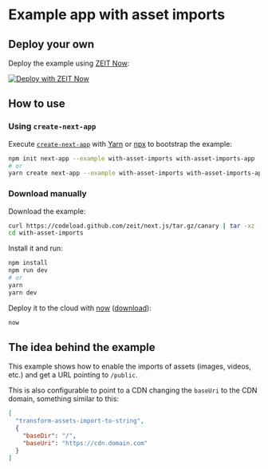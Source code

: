 # Example app with asset imports

## Deploy your own

Deploy the example using [ZEIT Now](https://zeit.co/now):

[![Deploy with ZEIT Now](https://zeit.co/button)](https://zeit.co/new/project?template=https://github.com/zeit/next.js/tree/canary/examples/with-asset-imports)

## How to use

### Using `create-next-app`

Execute [`create-next-app`](https://github.com/zeit/next.js/tree/canary/packages/create-next-app) with [Yarn](https://yarnpkg.com/lang/en/docs/cli/create/) or [npx](https://github.com/zkat/npx#readme) to bootstrap the example:

```bash
npm init next-app --example with-asset-imports with-asset-imports-app
# or
yarn create next-app --example with-asset-imports with-asset-imports-app
```

### Download manually

Download the example:

```bash
curl https://codeload.github.com/zeit/next.js/tar.gz/canary | tar -xz --strip=2 next.js-canary/examples/with-asset-imports
cd with-asset-imports
```

Install it and run:

```bash
npm install
npm run dev
# or
yarn
yarn dev
```

Deploy it to the cloud with [now](https://zeit.co/now) ([download](https://zeit.co/download)):

```bash
now
```

## The idea behind the example

This example shows how to enable the imports of assets (images, videos, etc.) and get a URL pointing to `/public`.

This is also configurable to point to a CDN changing the `baseUri` to the CDN domain, something similar to this:

```json
[
  "transform-assets-import-to-string",
  {
    "baseDir": "/",
    "baseUri": "https://cdn.domain.com"
  }
]
```
